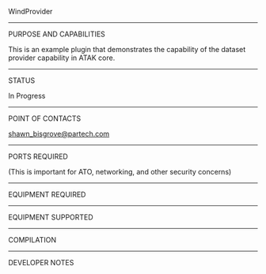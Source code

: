 WindProvider


_________________________________________________________________
PURPOSE AND CAPABILITIES

This is an example plugin that demonstrates the capability of the dataset provider capability in ATAK core.


_________________________________________________________________
STATUS

In Progress

_________________________________________________________________
POINT OF CONTACTS

shawn_bisgrove@partech.com

_________________________________________________________________
PORTS REQUIRED

(This is important for ATO, networking, and other security concerns)

_________________________________________________________________
EQUIPMENT REQUIRED

_________________________________________________________________
EQUIPMENT SUPPORTED

_________________________________________________________________
COMPILATION

_________________________________________________________________
DEVELOPER NOTES
